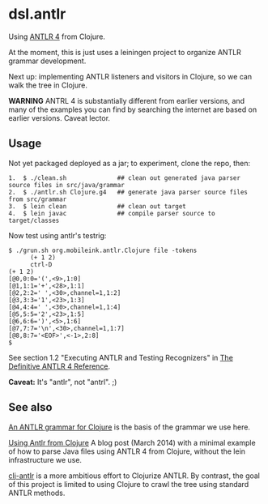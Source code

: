 # dsl.antlr

Using [ANTLR 4](http://www.antlr.org/) from Clojure.

At the moment, this is just uses a leiningen project to organize ANTLR grammar development.

Next up: implementing ANTLR listeners and visitors in Clojure, so we can walk the tree in Clojure.

**WARNING** ANTRL 4 is substantially different from earlier versions,
and many of the examples you can find by searching the internet are
based on earlier versions.  Caveat lector.

## Usage

Not yet packaged deployed as a jar; to experiment, clone the repo, then:

```
1.  $ ./clean.sh              ## clean out generated java parser source files in src/java/grammar
2.  $ ./antlr.sh Clojure.g4   ## generate java parser source files from src/grammar
3.  $ lein clean              ## clean out target
4.  $ lein javac              ## compile parser source to target/classes
```

Now test using antlr's testrig:

```
$ ./grun.sh org.mobileink.antlr.Clojure file -tokens
      (+ 1 2)
      ctrl-D
(+ 1 2)
[@0,0:0='(',<9>,1:0]
[@1,1:1='+',<28>,1:1]
[@2,2:2=' ',<30>,channel=1,1:2]
[@3,3:3='1',<23>,1:3]
[@4,4:4=' ',<30>,channel=1,1:4]
[@5,5:5='2',<23>,1:5]
[@6,6:6=')',<5>,1:6]
[@7,7:7='\n',<30>,channel=1,1:7]
[@8,8:7='<EOF>',<-1>,2:8]
$
```

See section 1.2 "Executing ANTLR and Testing Recognizers" in [The Definitive ANTLR 4 Reference](http://pragprog.com/book/tpantlr2/the-definitive-antlr-4-reference).

**Caveat:** It's "antlr", not "antrl".  ;)

## See also

[An ANTLR grammar for Clojure](https://github.com/antlr/grammars-v4/tree/master/clojure)
is the basis of the  grammar we use here.

[Using Antlr from Clojure](http://www.nickpascucci.com/blog/2014/03/01/using-antlr-from-clojure/)
A blog post (March 2014) with a minimal example of how to parse Java files
using ANTLR 4 from Clojure, without the lein infrastructure we use.

[clj-antlr](https://github.com/aphyr/clj-antlr) is a more ambitious
effort to Clojurize ANTLR.  By contrast, the goal of this project is
limited to using Clojure to crawl the tree using standard ANTLR
methods.

